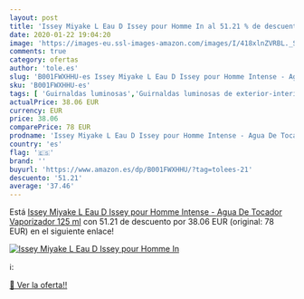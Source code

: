 ```yaml
---
layout: post
title: 'Issey Miyake L Eau D Issey pour Homme In al 51.21 % de descuento'
date: 2020-01-22 19:04:20
image: 'https://images-eu.ssl-images-amazon.com/images/I/418xlnZVRBL._SL400_.jpg'
comments: true
category: ofertas
author: 'tole.es'
slug: 'B001FWXHHU-es Issey Miyake L Eau D Issey pour Homme Intense - Agua De...'
sku: 'B001FWXHHU-es'
tags: [ 'Guirnaldas luminosas','Guirnaldas luminosas de exterior-interior','Iluminación','agua','de','tocador', ]
actualPrice: 38.06 EUR
currency: EUR
price: 38.06
comparePrice: 78 EUR
prodname: 'Issey Miyake L Eau D Issey pour Homme Intense - Agua De Tocador Vaporizador  125 ml'
country: 'es'
flag: '🇪🇸'
brand: ''
buyurl: 'https://www.amazon.es/dp/B001FWXHHU/?tag=tolees-21'
descuento: '51.21'
average: '37.46'
---
```


Está [Issey Miyake L Eau D Issey pour Homme Intense - Agua De Tocador Vaporizador  125 ml](https://www.amazon.es/dp/B001FWXHHU/?tag=tolees-21) con 51.21 de descuento por 38.06 EUR (original: 78 EUR) en el siguiente enlace!

[![Issey Miyake L Eau D Issey pour Homme In](https://images-eu.ssl-images-amazon.com/images/I/418xlnZVRBL._SL400_.jpg)](https://www.amazon.es/dp/B001FWXHHU/?tag=tolees-21)

ℹ️:


[🛒 Ver la oferta!!](https://www.amazon.es/dp/B001FWXHHU/?tag=tolees-21)
